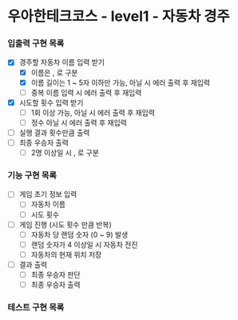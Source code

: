 # 우아한테크코스 - level1 - 자동차 경주

### 입출력 구현 목록

- [x] 경주할 자동차 이름 입력 받기
  - [x] 이름은 , 로 구분
  - [x] 이름 길이는 1 ~ 5자 이하만 가능, 아닐 시 에러 출력 후 재입력
  - [ ] 중복 이름 입력 시 에러 출력 후 재입력
- [x] 시도할 횟수 입력 받기
  - [ ] 1회 이상 가능, 아닐 시 에러 출력 후 재입력
  - [ ] 정수 아닐 시 에러 출력 후 재입력
- [ ] 실행 결과 횟수만큼 출력
- [ ] 최종 우승자 출력
  - [ ] 2명 이상일 시 , 로 구분

### 기능 구현 목록

- [ ] 게임 초기 정보 입력
  - [ ] 자동차 이름
  - [ ] 시도 횟수
- [ ] 게임 진행 (시도 횟수 만큼 반복)
  - [ ] 자동차 당 랜덤 숫자 (0 ~ 9) 발생
  - [ ] 랜덤 숫자가 4 이상일 시 자동차 전진
  - [ ] 자동차의 현재 위치 저장
- [ ] 결과 출력
  - [ ] 최종 우승자 판단
  - [ ] 최종 우승자 출력

### 테스트 구현 목록
